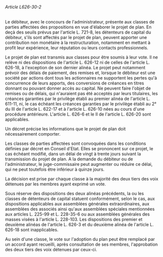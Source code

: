 ###### Article L626-30-2

Le débiteur, avec le concours de l'administrateur, présente aux classes de parties affectées des propositions en vue d'élaborer le projet de plan. En deçà des seuils prévus par l'article L. 721-8, les détenteurs de capital du débiteur, s'ils sont affectés par le projet de plan, peuvent apporter une contribution non monétaire à la restructuration, notamment en mettant à profit leur expérience, leur réputation ou leurs contacts professionnels.

Le projet de plan est transmis aux classes pour être soumis à leur vote. Il ne relève ni des dispositions de l'article L. 626-12 ni de celles de l'article L. 626-18, à l'exception de son dernier alinéa. Le projet peut notamment prévoir des délais de paiement, des remises et, lorsque le débiteur est une société par actions dont tous les actionnaires ne supportent les pertes qu'à concurrence de leurs apports, des conversions de créances en titres donnant ou pouvant donner accès au capital. Ne peuvent faire l'objet de remises ou de délais, qui n'auraient pas été acceptés par leurs titulaires, les créances garanties par le privilège établi au premier alinéa de l'article L. 611-11, ni, le cas échéant les créances garanties par le privilège établi au 2° du III de l'article L. 622-17 et à l'article L. 626-10 nées au cours d'une procédure antérieure. L'article L. 626-6 et le II de l'article L. 626-20 sont applicables.

Un décret précise les informations que le projet de plan doit nécessairement comporter.

Les classes de parties affectées sont convoquées dans les conditions définies par décret en Conseil d'Etat. Elles se prononcent sur ce projet, le cas échéant modifié, dans un délai de vingt à trente jours suivant la transmission du projet de plan. A la demande du débiteur ou de l'administrateur, le juge-commissaire peut augmenter ou réduire ce délai, qui ne peut toutefois être inférieur à quinze jours.

La décision est prise par chaque classe à la majorité des deux tiers des voix détenues par les membres ayant exprimé un vote.

Sous réserve des dispositions des deux alinéas précédents, la ou les classes de détenteurs de capital statuent conformément, selon le cas, aux dispositions applicables aux assemblées générales extraordinaires, aux assemblées des associés ainsi qu'aux assemblées spéciales mentionnées aux articles L. 225-99 et L. 228-35-6 ou aux assemblées générales des masses visées à l'article L. 228-103. Les dispositions des premier et deuxième alinéas de l'article L. 626-3 et du deuxième alinéa de l'article L. 626-18 sont inapplicables.

Au sein d'une classe, le vote sur l'adoption du plan peut être remplacé par un accord ayant recueilli, après consultation de ses membres, l'approbation des deux tiers des voix détenues par ceux-ci.

